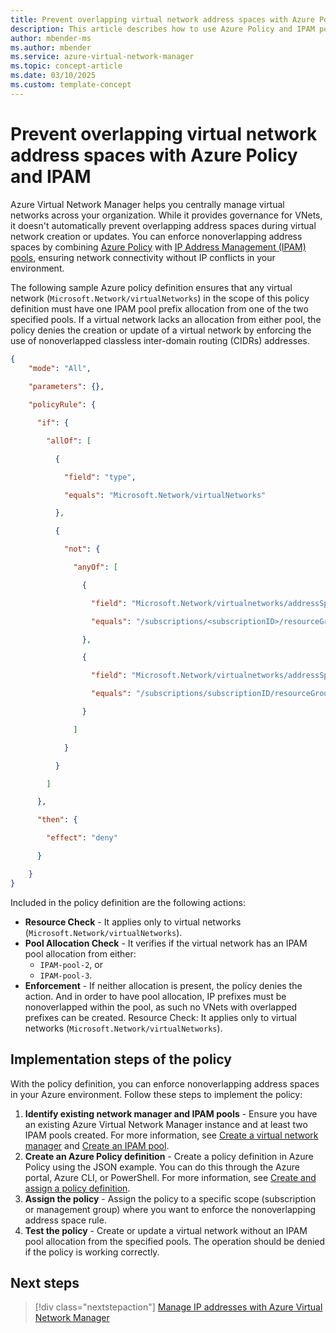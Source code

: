 ```yaml
---
title: Prevent overlapping virtual network address spaces with Azure Policy and IPAM 
description: This article describes how to use Azure Policy and IPAM pools to prevent overlapping address spaces in Azure Virtual Network Manager.
author: mbender-ms
ms.author: mbender
ms.service: azure-virtual-network-manager
ms.topic: concept-article
ms.date: 03/10/2025
ms.custom: template-concept
---
```


# Prevent overlapping virtual network address spaces with Azure Policy and IPAM

Azure Virtual Network Manager helps you centrally manage virtual networks across your organization. While it provides governance for VNets, it doesn't automatically prevent overlapping address spaces during virtual network creation or updates. You can enforce nonoverlapping address spaces by combining [Azure Policy](../governance/policy/overview.md) with [IP Address Management (IPAM) pools](concept-ip-address-management.md#manage-ip-address-pools), ensuring network connectivity without IP conflicts in your environment.

The following sample Azure policy definition ensures that any virtual network (`Microsoft.Network/virtualNetworks`) in the scope of this policy definition must have one IPAM pool prefix allocation from one of the two specified pools. If a virtual network lacks an allocation from either pool, the policy denies the creation or update of a virtual network by enforcing the use of nonoverlapped classless inter-domain routing (CIDRs) addresses.

```json
{
    "mode": "All", 
    
    "parameters": {}, 

    "policyRule": { 

      "if": { 

        "allOf": [ 

          { 

            "field": "type", 

            "equals": "Microsoft.Network/virtualNetworks" 

          },

          { 

            "not": { 

              "anyOf": [ 

                { 

                  "field": "Microsoft.Network/virtualnetworks/addressSpace.ipamPoolPrefixAllocations[*].pool.id", 

                  "equals": "/subscriptions/<subscriptionID>/resourceGroups/<resourceGroupName>/providers/Microsoft.Network/networkManagers/network-manager/ipamPools/IPAM-pool-2" 

                }, 

                { 

                  "field": "Microsoft.Network/virtualnetworks/addressSpace.ipamPoolPrefixAllocations[*].pool.id", 

                  "equals": "/subscriptions/subscriptionID/resourceGroups/<resourceGroupName>/providers/Microsoft.Network/networkManagers/network-manager/ipamPools/IPAM-pool-3" 

                } 

              ] 

            } 

          } 

        ] 

      }, 

      "then": { 

        "effect": "deny" 

      } 

    }
} 

```

Included in the policy definition are the following actions:

- **Resource Check** - It applies only to virtual networks (`Microsoft.Network/virtualNetworks`).
- **Pool Allocation Check** - It verifies if the virtual network has an IPAM pool allocation from either:  
  - `IPAM-pool-2`, or 
  - `IPAM-pool-3`.
- **Enforcement** - If neither allocation is present, the policy denies the action. And in order to have pool allocation, IP prefixes must be nonoverlapped within the pool, as such no VNets with overlapped prefixes can be created.
Resource Check: It applies only to virtual networks (`Microsoft.Network/virtualNetworks`).

## Implementation steps of the policy

With the policy definition, you can enforce nonoverlapping address spaces in your Azure environment. Follow these steps to implement the policy:

1. **Identify existing network manager and IPAM pools** - Ensure you have an existing Azure Virtual Network Manager instance and at least two IPAM pools created. For more information, see [Create a virtual network manager](./create-virtual-network-manager-powershell.md) and [Create an IPAM pool](./how-to-manage-ip-addresses-network-manager.md).
1. **Create an Azure Policy definition** - Create a policy definition in Azure Policy using the JSON example. You can do this through the Azure portal, Azure CLI, or PowerShell. For more information, see [Create and assign a policy definition](../governance/policy/tutorials/create-and-manage.md).
2. **Assign the policy** - Assign the policy to a specific scope (subscription or management group) where you want to enforce the nonoverlapping address space rule.
1. **Test the policy** - Create or update a virtual network without an IPAM pool allocation from the specified pools. The operation should be denied if the policy is working correctly.


## Next steps
> [!div class="nextstepaction"]
> [Manage IP addresses with Azure Virtual Network Manager](./how-to-manage-ip-addresses-network-manager.md)